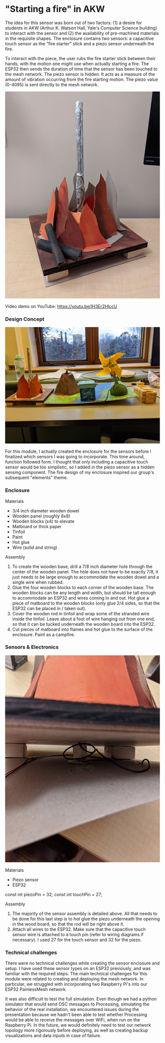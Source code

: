 # "Starting a fire" in AKW

The idea for this sensor was born out of two factors: (1) a desire for students in AKW (Arthur K. Watson Hall, Yale's Computer Science building) to interact with the sensor and (2) the availability of pre-machined materials in the requisite shapes. The enclosure contains two sensors: a capacitive touch sensor as the "fire starter" stick and a piezo sensor underneath the fire.

To interact with the piece, the user rubs the fire starter stick between their hands, with the motion one might use when actually starting a fire. The ESP32 then sends the duration of time that the sensor has been touched to the mesh network. The piezo sensor is hidden. It acts as a measure of the amount of vibration occurring from the fire starting motion. The piezo value (0-4095) is sent directly to the mesh network. 

![Fire Sensor](./docs/sab-enclosure.jpg)

Video demo on YouTube: https://youtu.be/lH3Er2HlccU

### Design Concept

![All Sensors](./docs/all-sensors.jpg)

For this module, I actually created the enclosure for the sensors before I finalized which sensors I was going to incorporate. This time around, function followed form. I thought that only including a capacitive touch sensor would be too simplistic, so I added in the piezo sensor as a hidden sensing component. The fire design of my enclosure inspired our group's subsequent "elements" theme.

### Enclosure

Materials
- 3/4 inch diameter wooden dowel
- Wooden panel (roughly 8x8)
- Wooden blocks (x4) to elevate
- Matboard or thick paper
- Tinfoil
- Paint
- Hot glue
- Wire (solid and string)

Assembly
1. To create the wooden base, drill a 7/8 inch diameter hole through the center of the wooden panel. The hole does not have to be exactly 7/8, it just needs to be large enough to accommodate the wooden dowel and a single wire when rubbed.
2. Glue the four wooden blocks to each corner of the wooden base. The wooden blocks can be any length and width, but should be tall enough to accommodate an ESP32 and wires coming in and out. Hot glue a piece of matboard to the wooden blocks (only glue 2/4 sides, so that the ESP32 can be placed in / taken out). 
3. Cover the wooden rod in tinfoil and wrap some of the stranded wire inside the tinfoil. Leave about a foot of wire hanging out from one end, so that it can be tucked underneath the wooden board into the ESP32.
4. Cut pieces of matboard into flames and hot glue to the surface of the enclosure. Paint as a campfire.

### Sensors & Electronics

![Piezo Sensor Setup](./docs/sab-piezo.jpg)

Materials
- Piezo sensor
- ESP32

const int piezoPin = 32;
const int touchPin = 27;

Assembly
1. The majority of the sensor assembly is detailed above. All that needs to be done for this last step is to hot glue the piezo underneath the opening in the wood board, so that the rod will be right above it.
2. Attach all wires to the ESP32. Make sure that the capacitive touch sensor wire is attached to a touch pin (refer to wiring diagrams if necessary). I used 27 for the touch sensor and 32 for the piezo.

### Technical challenges

There were no technical challenges while creating the sensor enclosure and setup. I have used these sensor types on an ESP32 previously, and was familiar with the required steps. The main technical challenges for this module were related to creating and deploying the mesh network. In particular, we struggled with incorporating two Raspberry Pi's into our ESP32 PainlessMesh network. 

It was also difficult to test the full simulation. Even though we had a python simulator that would send OSC messages to Processing, simulating the behavior of the real installation, we encountered issues during the presentation because we hadn't been able to test whether Processing would be able to receive the messages over WiFi, when run on the Raspberry Pi. In the future, we would definitely need to test our network topology more rigorously before deploying, as well as creating backup visualizations and data inputs in case of failure.
